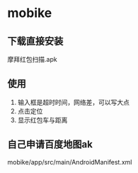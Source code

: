 # mobike
## 下载直接安装
摩拜红包扫描.apk

## 使用
1. 输入框是超时时间，网络差，可以写大点
2. 点击定位
3. 显示红包车与距离


## 自己申请百度地图ak
mobike/app/src/main/AndroidManifest.xml
<meta-data
                android:name="com.baidu.lbsapi.API_KEY"
                android:value="申请的ak" />
